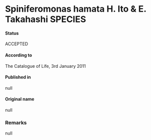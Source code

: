 Spiniferomonas hamata H. Ito & E. Takahashi SPECIES
=======

#### Status
ACCEPTED

#### According to
The Catalogue of Life, 3rd January 2011

#### Published in
null

#### Original name
null

### Remarks
null
